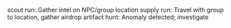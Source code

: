 scout run: Gather intel on NPC/group location
supply run: Travel with group to location, gather airdrop
artifact hunt: Anomaly detected; investigate

